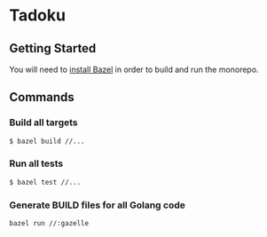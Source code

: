 # Tadoku

## Getting Started

You will need to [install Bazel](https://bazel.build/start) in order to build and run the monorepo.

## Commands

### Build all targets

```sh
$ bazel build //...
```

### Run all tests

```sh
$ bazel test //...
```

### Generate BUILD files for all Golang code

```sh
bazel run //:gazelle
```
